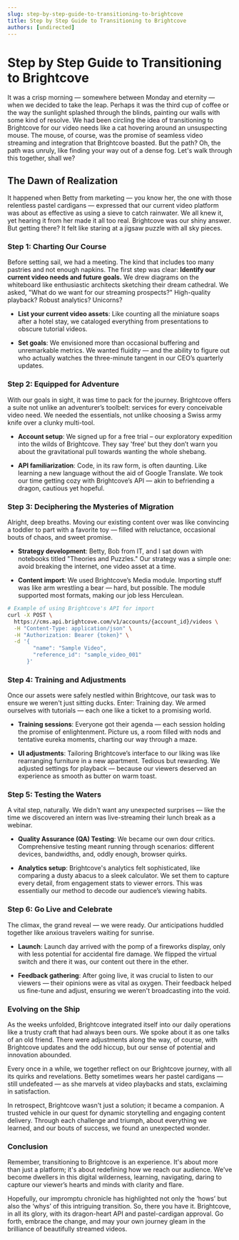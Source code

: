 ```yaml
---
slug: step-by-step-guide-to-transitioning-to-brightcove
title: Step by Step Guide to Transitioning to Brightcove
authors: [undirected]
---
```



# Step by Step Guide to Transitioning to Brightcove

It was a crisp morning — somewhere between Monday and eternity — when we decided to take the leap. Perhaps it was the third cup of coffee or the way the sunlight splashed through the blinds, painting our walls with some kind of resolve. We had been circling the idea of transitioning to Brightcove for our video needs like a cat hovering around an unsuspecting mouse. The mouse, of course, was the promise of seamless video streaming and integration that Brightcove boasted. But the path? Oh, the path was unruly, like finding your way out of a dense fog. Let's walk through this together, shall we?

## The Dawn of Realization

It happened when Betty from marketing — you know her, the one with those relentless pastel cardigans — expressed that our current video platform was about as effective as using a sieve to catch rainwater. We all knew it, yet hearing it from her made it all too real. Brightcove was our shiny answer. But getting there? It felt like staring at a jigsaw puzzle with all sky pieces.

### Step 1: Charting Our Course

Before setting sail, we had a meeting. The kind that includes too many pastries and not enough napkins. The first step was clear: **Identify our current video needs and future goals.** We drew diagrams on the whiteboard like enthusiastic architects sketching their dream cathedral. We asked, "What do we want for our streaming prospects?" High-quality playback? Robust analytics? Unicorns?

- **List your current video assets**: Like counting all the miniature soaps after a hotel stay, we cataloged everything from presentations to obscure tutorial videos.
  
- **Set goals**: We envisioned more than occasional buffering and unremarkable metrics. We wanted fluidity — and the ability to figure out who actually watches the three-minute tangent in our CEO’s quarterly updates.

### Step 2: Equipped for Adventure

With our goals in sight, it was time to pack for the journey. Brightcove offers a suite not unlike an adventurer’s toolbelt: services for every conceivable video need. We needed the essentials, not unlike choosing a Swiss army knife over a clunky multi-tool.

- **Account setup**: We signed up for a free trial – our exploratory expedition into the wilds of Brightcove. They say 'free' but they don’t warn you about the gravitational pull towards wanting the whole shebang.

- **API familiarization**: Code, in its raw form, is often daunting. Like learning a new language without the aid of Google Translate. We took our time getting cozy with Brightcove’s API — akin to befriending a dragon, cautious yet hopeful.

### Step 3: Deciphering the Mysteries of Migration

Alright, deep breaths. Moving our existing content over was like convincing a toddler to part with a favorite toy — filled with reluctance, occasional bouts of chaos, and sweet promise.

- **Strategy development**: Betty, Bob from IT, and I sat down with notebooks titled "Theories and Puzzles." Our strategy was a simple one: avoid breaking the internet, one video asset at a time.

- **Content import**: We used Brightcove’s Media module. Importing stuff was like arm wrestling a bear — hard, but possible. The module supported most formats, making our job less Herculean.

```bash
# Example of using Brightcove's API for import
curl -X POST \
  https://cms.api.brightcove.com/v1/accounts/{account_id}/videos \
  -H "Content-Type: application/json" \
  -H "Authorization: Bearer {token}" \
  -d '{
        "name": "Sample Video",
        "reference_id": "sample_video_001"
      }'
```

### Step 4: Training and Adjustments

Once our assets were safely nestled within Brightcove, our task was to ensure we weren't just sitting ducks. Enter: Training day. We armed ourselves with tutorials — each one like a ticket to a promising world.

- **Training sessions**: Everyone got their agenda — each session holding the promise of enlightenment. Picture us, a room filled with nods and tentative eureka moments, charting our way through a maze.

- **UI adjustments**: Tailoring Brightcove’s interface to our liking was like rearranging furniture in a new apartment. Tedious but rewarding. We adjusted settings for playback — because our viewers deserved an experience as smooth as butter on warm toast.

### Step 5: Testing the Waters 

A vital step, naturally. We didn't want any unexpected surprises — like the time we discovered an intern was live-streaming their lunch break as a webinar.

- **Quality Assurance (QA) Testing**: We became our own dour critics. Comprehensive testing meant running through scenarios: different devices, bandwidths, and, oddly enough, browser quirks. 

- **Analytics setup**: Brightcove's analytics felt sophisticated, like comparing a dusty abacus to a sleek calculator. We set them to capture every detail, from engagement stats to viewer errors. This was essentially our method to decode our audience’s viewing habits.

### Step 6: Go Live and Celebrate

The climax, the grand reveal — we were ready. Our anticipations huddled together like anxious travelers waiting for sunrise.

- **Launch**: Launch day arrived with the pomp of a fireworks display, only with less potential for accidental fire damage. We flipped the virtual switch and there it was, our content out there in the ether.

- **Feedback gathering**: After going live, it was crucial to listen to our viewers — their opinions were as vital as oxygen. Their feedback helped us fine-tune and adjust, ensuring we weren't broadcasting into the void.

### Evolving on the Ship

As the weeks unfolded, Brightcove integrated itself into our daily operations like a trusty craft that had always been ours. We spoke about it as one talks of an old friend. There were adjustments along the way, of course, with Brightcove updates and the odd hiccup, but our sense of potential and innovation abounded.

Every once in a while, we together reflect on our Brightcove journey, with all its quirks and revelations. Betty sometimes wears her pastel cardigans — still undefeated — as she marvels at video playbacks and stats, exclaiming in satisfaction.

In retrospect, Brightcove wasn't just a solution; it became a companion. A trusted vehicle in our quest for dynamic storytelling and engaging content delivery. Through each challenge and triumph, about everything we learned, and our bouts of success, we found an unexpected wonder.

### Conclusion

Remember, transitioning to Brightcove is an experience. It's about more than just a platform; it's about redefining how we reach our audience. We've become dwellers in this digital wilderness, learning, navigating, daring to capture our viewer’s hearts and minds with clarity and flare.

Hopefully, our impromptu chronicle has highlighted not only the ‘hows’ but also the ‘whys’ of this intriguing transition. So, there you have it. Brightcove, in all its glory, with its dragon-heart API and pastel-cardigan approval. Go forth, embrace the change, and may your own journey gleam in the brilliance of beautifully streamed videos.